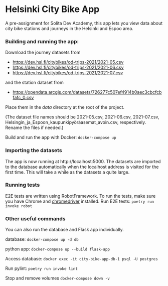 # Helsinki City Bike App

A pre-assignment for Solita Dev Academy, this app lets you view data about city bike stations and journeys in the Helsinki and Espoo area.

### Building and running the app:

Download the journey datasets from 
- https://dev.hsl.fi/citybikes/od-trips-2021/2021-05.csv
- https://dev.hsl.fi/citybikes/od-trips-2021/2021-06.csv
- https://dev.hsl.fi/citybikes/od-trips-2021/2021-07.csv

and the station dataset from
- https://opendata.arcgis.com/datasets/726277c507ef4914b0aec3cbcfcbfafc_0.csv

Place them in the *data* directory at the root of the project.

(The dataset file names should be 2021-05.csv, 2021-06.csv, 2021-07.csv, Helsingin_ja_Espoon_kaupunkipyöräasemat_avoin.csv, respectively. Rename the files if needed.)

Build and run the app with Docker: ```docker-compose up```

### Importing the datasets

The app is now running at http://localhost:5000. The datasets are imported to the database automatically when the localhost address is visited for the first time. This will take a while as the datasets a quite large.

### Running tests

E2E tests are written using RobotFramework. To run the tests, make sure you have Chrome and [chromedriver](https://ohjelmistotuotanto-hy.github.io/chromedriver_asennusohjeet/) installed. Run E2E tests: ```poetry run invoke robot```

### Other useful commands

You can also run the database and Flask app individually.

database:
```docker-compose up -d db```

python app:
```docker-compose up --build flask-app```

Access database:
```docker exec -it city-bike-app-db-1 psql -U postgres```

Run pylint:
```poetry run invoke lint```

Stop and remove volumes
```docker-compose down -v```
